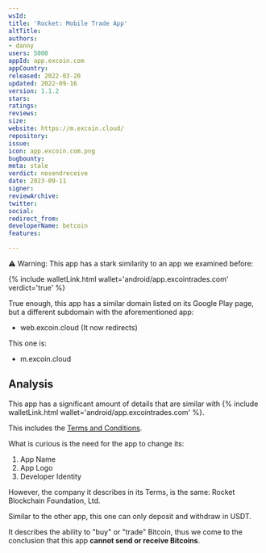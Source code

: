 ```yaml
---
wsId: 
title: 'Rocket: Mobile Trade App'
altTitle: 
authors:
- danny
users: 5000
appId: app.excoin.com
appCountry: 
released: 2022-03-20
updated: 2022-09-16
version: 1.1.2
stars: 
ratings: 
reviews: 
size: 
website: https://m.excoin.cloud/
repository: 
issue: 
icon: app.excoin.com.png
bugbounty: 
meta: stale
verdict: nosendreceive
date: 2023-09-11
signer: 
reviewArchive: 
twitter: 
social: 
redirect_from: 
developerName: betcoin
features: 

---
```


⚠️ Warning: This app has a stark similarity to an app we  examined before: 

{% include walletLink.html wallet='android/app.excointrades.com' verdict='true' %}

True enough, this app has a similar domain listed on its Google Play page, but a different subdomain with the aforementioned app:

- web.excoin.cloud (It now redirects)

This one is:

- m.excoin.cloud

## Analysis 

This app has a significant amount of details that are similar with {% include walletLink.html wallet='android/app.excointrades.com' %}. 

This includes the [Terms and Conditions](https://m.excoin.cloud/terms). 

What is curious is the need for the app to change its:

1. App Name
2. App Logo 
3. Developer Identity 

However, the company it describes in its Terms, is the same:
Rocket Blockchain Foundation, Ltd. 

Similar to the other app, this one can only deposit and withdraw in USDT. 

It describes the ability to "buy" or "trade" Bitcoin, thus we come to the conclusion that this app **cannot send or receive Bitcoins**.



 



